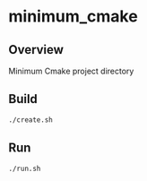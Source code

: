 # minimum_cmake
## Overview
Minimum Cmake project directory

## Build
```bash
./create.sh
```

## Run
```bash
./run.sh
```
